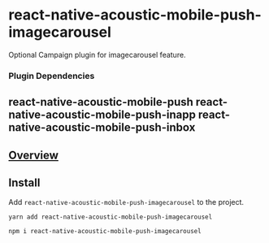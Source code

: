 # react-native-acoustic-mobile-push-imagecarousel
Optional Campaign plugin for imagecarousel feature.

### Plugin Dependencies
react-native-acoustic-mobile-push
react-native-acoustic-mobile-push-inapp
react-native-acoustic-mobile-push-inbox
----

[Overview](https://developer.goacoustic.com/acoustic-campaign/docs/add-the-react-native-plug-in-to-your-app#overview)
---

## Install
Add `react-native-acoustic-mobile-push-imagecarousel` to the project.

```shell yarn
yarn add react-native-acoustic-mobile-push-imagecarousel
```

```shell npm
npm i react-native-acoustic-mobile-push-imagecarousel
```